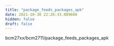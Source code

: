 ```yaml
---
title: "package_feeds_packages_apk"
date: 2021-10-30 22:26:33.089688
hidden: false
draft: false
---
```


bcm27xx/bcm2711/package_feeds_packages_apk

